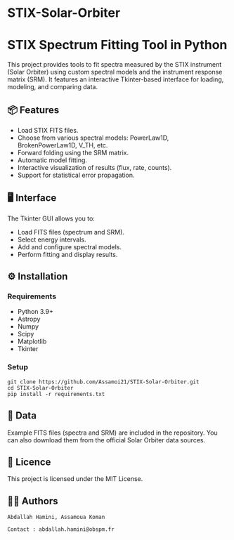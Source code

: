# STIX-Solar-Orbiter

# STIX Spectrum Fitting Tool in Python

This project provides tools to fit spectra measured by the STIX instrument (Solar Orbiter) using custom spectral models and the instrument response matrix (SRM). It features an interactive Tkinter-based interface for loading, modeling, and comparing data.

## 📦 Features

- Load STIX FITS files.
- Choose from various spectral models: PowerLaw1D, BrokenPowerLaw1D, V_TH, etc.
- Forward folding using the SRM matrix.
- Automatic model fitting.
- Interactive visualization of results (flux, rate, counts).
- Support for statistical error propagation.

## 🖥️ Interface

The Tkinter GUI allows you to:
- Load FITS files (spectrum and SRM).
- Select energy intervals.
- Add and configure spectral models.
- Perform fitting and display results.


## ⚙️ Installation

### Requirements

- Python 3.9+
- Astropy
- Numpy
- Scipy
- Matplotlib
- Tkinter

### Setup

    git clone https://github.com/Assamoi21/STIX-Solar-Orbiter.git
    cd STIX-Solar-Orbiter
    pip install -r requirements.txt


## 📁 Data

Example FITS files (spectra and SRM) are included in the repository. You can also download them from the official Solar Orbiter data sources.

## 📜 Licence

This project is licensed under the MIT License.

## 👨‍🔬 Authors

    Abdallah Hamini, Assamoua Koman

    Contact : abdallah.hamini@obspm.fr


